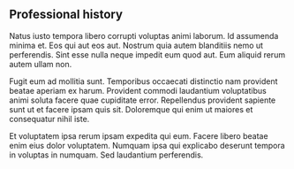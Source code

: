 
<div class="aboutme__content">

## Professional history

Natus iusto tempora libero corrupti voluptas animi laborum. Id assumenda minima et. Eos qui aut eos aut. Nostrum quia autem blanditiis nemo ut perferendis. Sint esse nulla neque impedit eum quod aut. Eum aliquid rerum autem ullam non.

Fugit eum ad mollitia sunt. Temporibus occaecati distinctio nam provident beatae aperiam ex harum. Provident commodi laudantium voluptatibus animi soluta facere quae cupiditate error. Repellendus provident sapiente sunt ut et facere ipsam quis sit. Doloremque qui enim ut maiores et consequatur nihil iste.

Et voluptatem ipsa rerum ipsam expedita qui eum. Facere libero beatae enim eius dolor voluptatem. Numquam ipsa qui explicabo deserunt tempora in voluptas in numquam. Sed laudantium perferendis.

</div>
